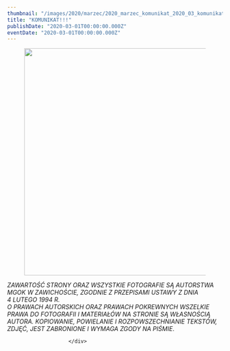 ```yaml
---
thumbnail: "/images/2020/marzec/2020_marzec_komunikat_2020_03_komunikat_komunikat1.jpg"
title: "KOMUNIKAT!!!"
publishDate: "2020-03-01T00:00:00.000Z"
eventDate: "2020-03-01T00:00:00.000Z"
---
```


<div class="entry-content">
							
							
<figure class="wp-block-image size-large"><img fetchpriority="high" decoding="async" width="800" height="530" src="/images/2020/marzec/2020_marzec_komunikat_2020_03_komunikat_komunikat1.jpg" alt="" class="wp-image-7352" srcset="/images/2020/marzec/2020_marzec_komunikat_2020_03_komunikat_komunikat1.jpg 800w, /images/2020/marzec/komunikat1-300x199.jpg 300w, /images/2020/marzec/komunikat1-768x509.jpg 768w" sizes="(max-width: 800px) 100vw, 800px"></figure>



<p> <em>ZAWARTOŚĆ STRONY ORAZ WSZYSTKIE FOTOGRAFIE SĄ AUTORSTWA MGOK W ZAWICHOŚCIE, ZGODNIE Z PRZEPISAMI USTAWY Z DNIA&nbsp;</em><br><em>4 LUTEGO 1994 R.<br>O PRAWACH AUTORSKICH ORAZ PRAWACH POKREWNYCH WSZELKIE PRAWA DO FOTOGRAFII I MATERIAŁÓW NA STRONIE SĄ WŁASNOŚCIĄ AUTORA. KOPIOWANIE, POWIELANIE I ROZPOWSZECHNIANIE TEKSTÓW, ZDJĘĆ, JEST ZABRONIONE I WYMAGA ZGODY NA PIŚMIE</em>. </p>
						
						</div>
